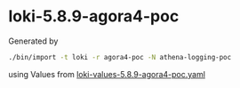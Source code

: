 # loki-5.8.9-agora4-poc

Generated by

```bash
./bin/import -t loki -r agora4-poc -N athena-logging-poc
```

using Values from [loki-values-5.8.9-agora4-poc.yaml](../bin/loki-values-5.8.9-agora4-poc.yaml)

